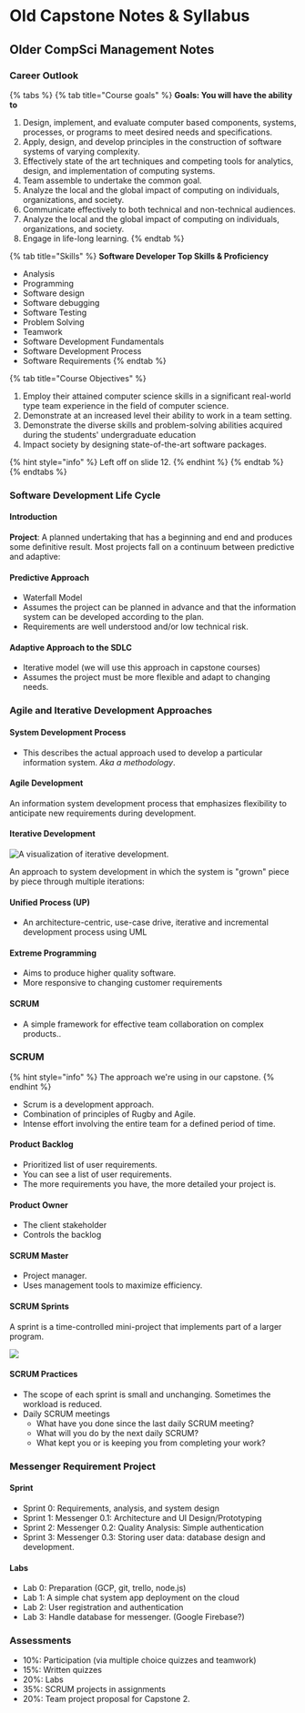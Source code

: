 # Old Capstone Notes & Syllabus

## Older CompSci Management Notes

### Career Outlook

{% tabs %}
{% tab title="Course goals" %}
**Goals: You will have the ability to**

1. Design, implement, and evaluate computer based components, systems, processes, or programs to meet desired needs and specifications.
2. Apply, design, and develop principles in the construction of software systems of varying complexity.
3. Effectively state of the art techniques and competing tools for analytics, design, and implementation of computing systems.
4. Team assemble to undertake the common goal.
5. Analyze the local and the global impact of computing on individuals, organizations, and society.
6. Communicate effectively to both technical and non-technical audiences.
7. Analyze the local and the global impact of computing on individuals, organizations, and society.
8. Engage in life-long learning.
{% endtab %}

{% tab title="Skills" %}
**Software Developer Top Skills & Proficiency**

* Analysis
* Programming
* Software design
* Software debugging
* Software Testing
* Problem Solving
* Teamwork
* Software Development Fundamentals
* Software Development Process
* Software Requirements
{% endtab %}

{% tab title="Course Objectives" %}
1. Employ their attained computer science skills in a significant real-world type team experience in the field of computer science.
2. Demonstrate at an increased level their ability to work in a team setting.
3. Demonstrate the diverse skills and problem-solving abilities acquired during the students' undergraduate education
4. Impact society by designing state-of-the-art software packages.

{% hint style="info" %}
Left off on slide 12.
{% endhint %}
{% endtab %}
{% endtabs %}

### Software Development Life Cycle

#### Introduction

**Project**: A planned undertaking that has a beginning and end and produces some definitive result. Most projects fall on a continuum between predictive and adaptive:

#### Predictive Approach

* Waterfall Model
* Assumes the project can be planned in advance and that the information system can be developed according to the plan.
* Requirements are well understood and/or low technical risk.

#### Adaptive Approach to the SDLC

* Iterative model (we will use this approach in capstone courses)
* Assumes the project must be more flexible and adapt to changing needs.

### Agile and Iterative Development Approaches

#### System Development Process

* This describes the actual approach used to develop a particular information system. _Aka a methodology_.

#### Agile Development

An information system development process that emphasizes flexibility to anticipate new requirements during development.

#### Iterative Development

![A visualization of iterative development.](../../.gitbook/assets/image%20\(170\).png)

An approach to system development in which the system is "grown" piece by piece through multiple iterations:

#### Unified Process (UP)

* An architecture-centric, use-case drive, iterative and incremental development process using UML

#### Extreme Programming

* Aims to produce higher quality software.
* More responsive to changing customer requirements

#### SCRUM

* A simple framework for effective team collaboration on complex products..

### SCRUM

{% hint style="info" %}
The approach we're using in our capstone.
{% endhint %}

* Scrum is a development approach.
* Combination of principles of Rugby and Agile.
* Intense effort involving the entire team for a defined period of time.

#### Product Backlog

* Prioritized list of user requirements.
* You can see a list of user requirements.
* The more requirements you have, the more detailed your project is.

#### Product Owner

* The client stakeholder
* Controls the backlog

#### SCRUM Master

* Project manager.
* Uses management tools to maximize efficiency.

#### SCRUM Sprints

A sprint is a time-controlled mini-project that implements part of a larger program.

![](../../.gitbook/assets/image%20\(171\).png)

#### SCRUM Practices

* The scope of each sprint is small and unchanging. Sometimes the workload is reduced.
* Daily SCRUM meetings
  * What have you done since the last daily SCRUM meeting?
  * What will you do by the next daily SCRUM?
  * What kept you or is keeping you from completing your work?

### Messenger Requirement Project

#### Sprint

* Sprint 0: Requirements, analysis, and system design
* Sprint 1: Messenger 0.1: Architecture and UI Design/Prototyping
* Sprint 2: Messenger 0.2: Quality Analysis: Simple authentication
* Sprint 3: Messenger 0.3: Storing user data: database design and development.

#### Labs

* Lab 0: Preparation (GCP, git, trello, node.js)
* Lab 1: A simple chat system app deployment on the cloud
* Lab 2: User registration and authentication
* Lab 3: Handle database for messenger. (Google Firebase?)

### Assessments

* 10%: Participation (via multiple choice quizzes and teamwork)
* 15%: Written quizzes
* 20%: Labs
* 35%: SCRUM projects in assignments
* 20%: Team project proposal for Capstone 2.
